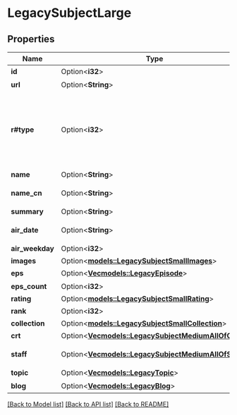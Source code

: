 # LegacySubjectLarge

## Properties

Name | Type | Description | Notes
------------ | ------------- | ------------- | -------------
**id** | Option<**i32**> | 条目 ID | [optional]
**url** | Option<**String**> | 条目地址 | [optional]
**r#type** | Option<**i32**> | 条目类型 - `1` 为 书籍 - `2` 为 动画 - `3` 为 音乐 - `4` 为 游戏 - `6` 为 三次元  没有 `5` | [optional]
**name** | Option<**String**> | 条目名称 | [optional]
**name_cn** | Option<**String**> | 条目中文名称 | [optional]
**summary** | Option<**String**> | 剧情简介 | [optional]
**air_date** | Option<**String**> | 放送开始日期 | [optional]
**air_weekday** | Option<**i32**> | 放送星期 | [optional]
**images** | Option<[**models::LegacySubjectSmallImages**](Legacy_SubjectSmall_images.md)> |  | [optional]
**eps** | Option<[**Vec<models::LegacyEpisode>**](Legacy_Episode.md)> | 章节列表 | [optional]
**eps_count** | Option<**i32**> | 话数 | [optional]
**rating** | Option<[**models::LegacySubjectSmallRating**](Legacy_SubjectSmall_rating.md)> |  | [optional]
**rank** | Option<**i32**> | 排名 | [optional]
**collection** | Option<[**models::LegacySubjectSmallCollection**](Legacy_SubjectSmall_collection.md)> |  | [optional]
**crt** | Option<[**Vec<models::LegacySubjectMediumAllOfCrt>**](Legacy_SubjectMedium_allOf_crt.md)> | 角色信息 | [optional]
**staff** | Option<[**Vec<models::LegacySubjectMediumAllOfStaff>**](Legacy_SubjectMedium_allOf_staff.md)> | 制作人员信息 | [optional]
**topic** | Option<[**Vec<models::LegacyTopic>**](Legacy_Topic.md)> | 讨论版 | [optional]
**blog** | Option<[**Vec<models::LegacyBlog>**](Legacy_Blog.md)> | 评论日志 | [optional]

[[Back to Model list]](../README.md#documentation-for-models) [[Back to API list]](../README.md#documentation-for-api-endpoints) [[Back to README]](../README.md)


